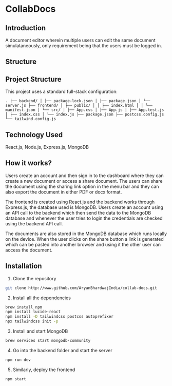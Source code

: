 # CollabDocs

## Introduction

A document editor wherein multiple users can edit the same document simulataneously, only requirement being that the users must be logged in.

## Structure

## Project Structure

This project uses a standard full-stack configuration:
```
. ├── backend/ │ ├── package-lock.json │ ├── package.json │ └── server.js ├── frontend/ │ ├── public/ │ │ ├── index.html │ │ └── manifest.json │ └── src/ │ ├── App.css │ ├── App.js │ ├── App.test.js │ ├── index.css │ └── index.js ├── package.json ├── postcss.config.js └── tailwind.config.js
```

## Technology Used

React.js, Node.js, Express.js, MongoDB

## How it works?

Users create an account and then sign in to the dashboard where they can create a new document or access a share document. The users can share the document using the sharing link option in the menu bar and they can also export the document in either PDF or docx format.

The frontend is created using React.js and the backend works through Express.js, the database used is MongoDB. Users create an account using an API call to the backend which then send the data to the MongoDB database and whenever the user tries to login the credentials are checked using the backend API call.

The documents are also stored in the MongoDB database which runs locally on the device. When the user clicks on the share button a link is generated which can be pasted into another browser and using it the other user can access the document.

## Installation

1. Clone the repository

```bash
git clone http://www.github.com/AryanBhardwajIndia/collab-docs.git
```

2. Install all the dependencies

```bash
brew install npm
npm install lucide-react
npm install -D tailwindcss postcss autoprefixer
npx tailwindcss init -p
```

3. Install and start MongoDB

```bash
brew services start mongodb-community
```

4. Go into the backend folder and start the server

```bash
npm run dev
```

5. Similarly, deploy the frontend

```bash
npm start
```
